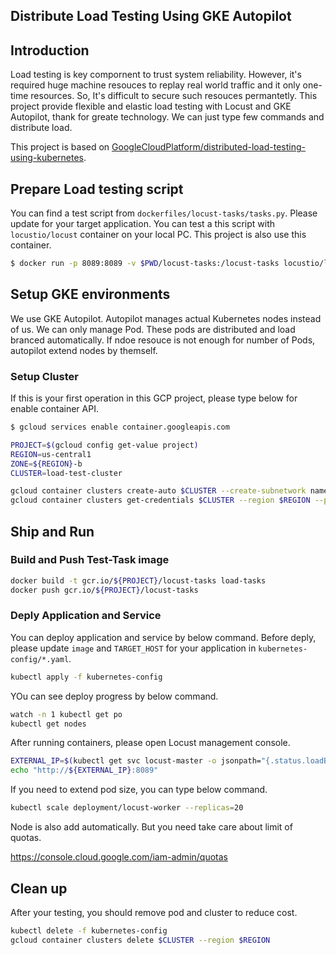 ## Distribute Load Testing Using GKE Autopilot 

## Introduction

Load testing is key compornent to trust system reliability. However, it's required huge machine resouces to replay real world traffic and it only one-time resources. So, It's difficult to secure such resouces permantetly.
This project provide flexible and elastic load testing with Locust and GKE Autopilot, thank for greate technology. We can just type few commands and distribute load.

This project is based on [GoogleCloudPlatform/distributed-load-testing-using-kubernetes](https://github.com/GoogleCloudPlatform/distributed-load-testing-using-kubernetes).

## Prepare Load testing script

You can find a test script from `dockerfiles/locust-tasks/tasks.py`. Please update for your target application. You can test a this script with `locustio/locust` container on your local PC. This project is also use this container.

```bash
$ docker run -p 8089:8089 -v $PWD/locust-tasks:/locust-tasks locustio/locust -f /locust-tasks/tasks.py -H ${YOUR_TARGET_APPLICATION}
```

## Setup GKE environments

We use GKE Autopilot. Autopilot manages actual Kubernetes nodes instead of us. We can only manage Pod. These pods are distributed and load branced automatically. If ndoe resouce is not enough for number of Pods, autopilot extend nodes by themself.

### Setup Cluster

If this is your first operation in this GCP project, please type below for enable container API.

```bash 
$ gcloud services enable container.googleapis.com
```

```bash
PROJECT=$(gcloud config get-value project)
REGION=us-central1
ZONE=${REGION}-b
CLUSTER=load-test-cluster

gcloud container clusters create-auto $CLUSTER --create-subnetwork name=gke --region us-central1
gcloud container clusters get-credentials $CLUSTER --region $REGION --project $PROJECT
```

## Ship and Run

### Build and Push Test-Task image

```bash
docker build -t gcr.io/${PROJECT}/locust-tasks load-tasks
docker push gcr.io/${PROJECT}/locust-tasks
```

### Deply Application and Service

You can deploy application and service by below command. Before deply, please update `image` and `TARGET_HOST` for your application in `kubernetes-config/*.yaml`.

```bash
kubectl apply -f kubernetes-config
```

YOu can see deploy progress by below command.

```bash
watch -n 1 kubectl get po
kubectl get nodes
```

After running containers, please open Locust management console.

```bash
EXTERNAL_IP=$(kubectl get svc locust-master -o jsonpath="{.status.loadBalancer.ingress[0].ip}")
echo "http://${EXTERNAL_IP}:8089"
```

If you need to extend pod size, you can type below command.

```bash
kubectl scale deployment/locust-worker --replicas=20
```

Node is also add automatically. But you need take care about limit of quotas.

https://console.cloud.google.com/iam-admin/quotas

## Clean up

After your testing, you should remove pod and cluster to reduce cost.

```bash
kubectl delete -f kubernetes-config
gcloud container clusters delete $CLUSTER --region $REGION
```
